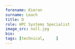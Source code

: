 ```yaml
---
forename: Kieran
surname: Leach
title: D
role: HPC Systems Specialist
image_src: null.jpg
bio: 
tags: [technical,     ] 
---
```

